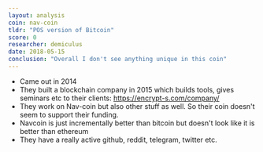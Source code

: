 ```yaml
---
layout: analysis
coin: nav-coin
tldr: "POS version of Bitcoin"
score: 0
researcher: demiculus
date: 2018-05-15
conclusion: "Overall I don't see anything unique in this coin"
---
```


- Came out in 2014
- They built a blockchain company in 2015 which builds tools, gives seminars etc to their clients: https://encrypt-s.com/company/
- They work on Nav-coin but also other stuff as well. So their coin doesn't seem to support their funding. 
- Navcoin is just incrementally better than bitcoin but doesn't look like it is better than ethereum
- They have a really active github, reddit, telegram, twitter etc. 